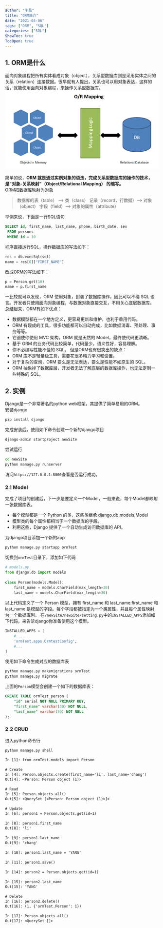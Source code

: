 ```yaml
---
author: "李昌"
title: "ORM简介"
date: "2021-04-06"
tags: ["ORM", "SQL"]
categories: ["SQL"]
ShowToc: true
TocOpen: true
---
```


## 1. ORM是什么
面向对象编程把所有实体看成对象（object），关系型数据库则是采用实体之间的关系（relation）连接数据。很早就有人提出，关系也可以用对象表达，这样的话，就能使用面向对象编程，来操作关系型数据库。
![20210406113107](https://raw.githubusercontent.com/lich-Img/blogImg/master/img20210406113107.png)

简单的说，**ORM 就是通过实例对象的语法，完成关系型数据库的操作的技术，是"对象-关系映射"（Object/Relational Mapping） 的缩写。**  
ORM把数据库映射为对象 
> 数据库的表（table） --> 类（class）
记录（record，行数据）--> 对象（object）
字段（field）--> 对象的属性（attribute）

举例来说，下面是一行SQL语句
```SQL
SELECT id, first_name, last_name, phone, birth_date, sex
 FROM persons 
 WHERE id = 10
```
程序直接运行SQL，操作数据库的写法如下：
```python
res = db.execSql(sql)
name = res[0]["FIRST_NAME"]
```
改成ORM的写法如下：
```python
p = Person.get(10)
name = p.first_name
```

一比较就可以发现，ORM 使用对象，封装了数据库操作，因此可以不碰 SQL 语言。开发者只使用面向对象编程，与数据对象直接交互，不用关心底层数据库。   
总结起来，ORM有如下优点：  
- 数据模型都在一个地方定义，更容易更新和维护，也利于重用代码。
- ORM 有现成的工具，很多功能都可以自动完成，比如数据消毒、预处理、事务等等。
- 它迫使你使用 MVC 架构，ORM 就是天然的 Model，最终使代码更清晰。
- 基于 ORM 的业务代码比较简单，代码量少，语义性好，容易理解。
- 你不必编写性能不佳的 SQL。
但是ORM也有很突出的缺点：
- ORM 库不是轻量级工具，需要花很多精力学习和设置。
- 对于复杂的查询，ORM 要么是无法表达，要么是性能不如原生的 SQL。
- ORM 抽象掉了数据库层，开发者无法了解底层的数据库操作，也无法定制一些特殊的 SQL。

## 2. 实例
Django是一个非常著名的python web框架，其提供了简单易用的ORM。  
安装django  
```bash
pip install django
```
完成安装后，使用如下命令创建一个新的django项目
```bash
django-admin startproject newSite
```
尝试运行
```bash
cd newSite
python manage.py runserver
```
访问`https://127.0.0.1:8000`查看是否运行成功。

### 2.1 Model
完成了项目的创建后，下一步是要定义一个Model，一般来说，每个Model都映射一张数据库表。
- 每个模型都是一个 Python 的类，这些类继承 django.db.models.Model
- 模型类的每个属性都相当于一个数据库的字段。
- 利用这些，Django 提供了一个自动生成访问数据库的 API。

为django项目添加一个新的app
```bash
python manage.py startapp ormTest
```
切换到`ormTest`目录下，添加如下代码
```python
# models.py 
from django.db import models

class Person(models.Model):
    first_name = models.CharField(max_length=30)
    last_name = models.CharField(max_length=30)
```
以上代码定义了一个 Person 模型，拥有 first_name 和 last_name:first_name 和 last_name 是模型的字段。每个字段都被指定为一个类属性，并且每个属性映射为一个数据库列。
在`/newSite/newSite/setting.py`中的`INSTALLED_APPS`添加如下代码，来告诉django你准备使用这个模型。
```python
INSTALLED_APPS = [
    #...
    'ormTest.apps.OrmtestConfig',
    #...
]
```
使用如下命令生成对应的数据库表
```bash
python manage.py makemigrations ormTest
python manage.py migrate
```
上面的`Person`模型会创建一个如下的数据库表：
```SQL
CREATE TABLE ormTest_person (
    "id" serial NOT NULL PRIMARY KEY,
    "first_name" varchar(30) NOT NULL,
    "last_name" varchar(30) NOT NULL
);
```

### 2.2 CRUD
进入python命令行
```bash
python manage.py shell
```
```shell
In [1]: from ormTest.models import Person

# Create 
In [4]: Person.objects.create(first_name='li', last_name='chang')
Out[4]: <Person: Person object (1)>

# Read
In [5]: Person.objects.all()
Out[5]: <QuerySet [<Person: Person object (1)>]>

# Update
In [6]: person1 = Person.objects.get(id=1)

In [8]: person1.first_name
Out[8]: 'li'

In [9]: person1.last_name
Out[9]: 'chang'

In [10]: person1.last_name = 'YANG'

In [11]: person1.save()

In [14]: person2 = Person.objects.get(id=1)

In [15]: person2.last_name
Out[15]: 'YANG'

# Delete
In [16]: person2.delete()
Out[16]: (1, {'ormTest.Person': 1})

In [17]: Person.objects.all()
Out[17]: <QuerySet []>
```

